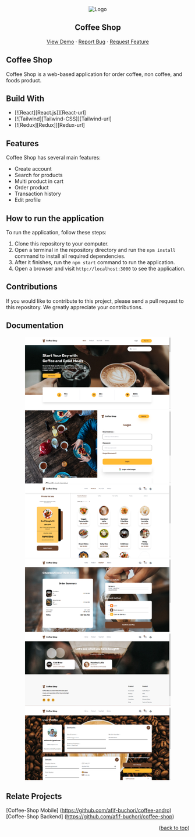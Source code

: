 <div align="center">
  <img src="./public/logo.ico" alt="Logo" width="120" height="120">

  <h2 align="center">Coffee Shop</h2>

  <p align="center">
    <a href="https://coffeeshop-react.vercel.app/">View Demo</a>
    ·
    <a href="mailto:4fifbuchori@gmail.com">Report Bug</a>
    ·
    <a href="mailto:4fifbuchori@gmail.com">Request Feature</a>
  </p>
</div>

## Coffee Shop

Coffee Shop is a web-based application for order coffee, non coffee, and foods product.

## Build With

- [![React][React.js]][React-url]
- [![Tailwind][Tailwind-CSS]][Tailwind-url]
- [![Redux][Redux]][Redux-url]
<!-- This application is built using React.js, Redux, axios, TailwindCSS.

<div align="center">
  <img src="https://skillicons.dev/icons?i=react,javascript,html,css,redux,tailwind,vercel" />
</div> -->

## Features

Coffee Shop has several main features:

- Create account
- Search for products
- Multi product in cart
- Order product
- Transaction history
- Edit profile

## How to run the application

To run the application, follow these steps:

1. Clone this repository to your computer.
2. Open a terminal in the repository directory and run the `npm install` command to install all required dependencies.
3. After it finishes, run the `npm start` command to run the application.
4. Open a browser and visit `http://localhost:3000` to see the application.

## Contributions

If you would like to contribute to this project, please send a pull request to this repository. We greatly appreciate your contributions.

## Documentation

<div align="center">
  <img width="400" src="./src/assets/screencapture/home-page.png" alt="display-documentation">
  <img width="400" src="./src/assets/screencapture/login-page.png" alt="display-documentation">
  <img width="400" src="./src/assets/screencapture/products-page.png" alt="display-documentation">
  <img width="400" src="./src/assets/screencapture/cart-page.png" alt="display-documentation">
  <img width="400" src="./src/assets/screencapture/history-page.png" alt="display-documentation">
  <img width="400" src="./src/assets/screencapture/profile-page.png" alt="display-documentation">
</div>

## Relate Projects

[Coffee-Shop Mobile] (https://github.com/afif-buchori/coffee-andro)
[Coffee-Shop Backend] (https://github.com/afif-buchori/coffee-shop)

<p align="right">(<a href="#readme-top">back to top</a>)</p>
